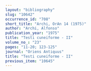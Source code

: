 ```yaml
---
layout: "bibliography"
slug: "10642"
occurrence_id: "708"
short_title: "Archi, OrAn 14 (1975)"
author: "Archi, Alfonso"
publication_year: "1975"
title: "Testi cuneiforme - II"
volume_no_: "23"
pages: "11-20; 123-125"
journal: "Oriens Antiquus"
title: "Testi cuneiforme - II"
previous_item: "10645"
---
```

